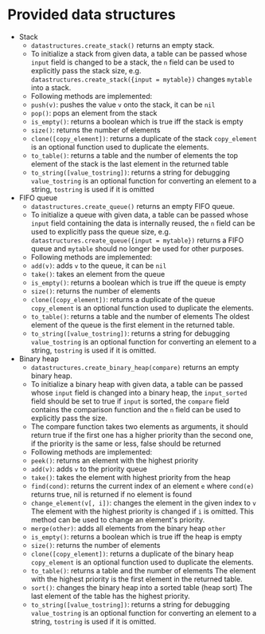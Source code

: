 Provided data structures
========================

* Stack
	* `datastructures.create_stack()` returns an empty stack.
	* To initialize a stack from given data, a table can be passed whose
	  `input` field is changed to be a stack, the `n` field can be used to
	  explicitly pass the stack size, e.g.
	  `datastructures.create_stack({input = mytable})` changes `mytable`
	  into a stack.
	* Following methods are implemented:
    * `push(v)`: pushes the value `v` onto the stack, it can be `nil`
    * `pop()`: pops an element from the stack
    * `is_empty()`: returns a boolean which is true iff the stack is empty
    * `size()`: returns the number of elements
    * `clone([copy_element])`: returns a duplicate of the stack
	  `copy_element` is an optional function used to duplicate the elements.
    * `to_table()`: returns a table and the number of elements
	  the top element of the stack is the last element in the returned table
    * `to_string([value_tostring])`: returns a string for debugging
	  `value_tostring` is an optional function for converting an element to a
	  string, `tostring` is used if it is omitted
* FIFO queue
	* `datastructures.create_queue()` returns an empty FIFO queue.
	* To initialize a queue with given data, a table can be passed whose
	  `input` field containing the data is internally reused,
	  the `n` field can be used to explicitly pass the queue size, e.g.
	  `datastructures.create_queue({input = mytable})` returns a FIFO queue and
	  `mytable` should no longer be used for other purposes.
	* Following methods are implemented:
    * `add(v)`: adds `v` to the queue, it can be `nil`
    * `take()`: takes an element from the queue
    * `is_empty()`: returns a boolean which is true iff the queue is empty
    * `size()`: returns the number of elements
    * `clone([copy_element])`: returns a duplicate of the queue
	  `copy_element` is an optional function used to duplicate the elements.
    * `to_table()`: returns a table and the number of elements
	  The oldest element of the queue is the first element in the returned
	  table.
    * `to_string([value_tostring])`: returns a string for debugging
	  `value_tostring` is an optional function for converting an element to a
	  string, `tostring` is used if it is omitted.
* Binary heap
	* `datastructures.create_binary_heap(compare)` returns an empty binary heap.
	* To initialize a binary heap with given data, a table can be passed whose
	  `input` field is changed into a binary heap,
	  the `input_sorted` field should be set to true if `input` is sorted,
	  the `compare` field contains the comparison function
	  and the `n` field can be used to explicitly pass the size.
	* The compare function takes two elements as arguments,
	  it should return true if the first one has a higher priority than the
	  second one, if the priority is the same or less, false should be returned
	* Following methods are implemented:
    * `peek()`: returns an element with the highest priority
    * `add(v)`: adds `v` to the priority queue
    * `take()`: takes the element with highest priority from the heap
    * `find(cond)`: returns the current index of an element `e` where `cond(e)`
	  returns true, nil is returned if no element is found
    * `change_element(v[, i])`: changes the element in the given index to `v`
	  The element with the highest priority is changed if `i` is omitted.
	  This method can be used to change an element's priority.
    * `merge(other)`: adds all elements from the binary heap `other`
    * `is_empty()`: returns a boolean which is true iff the heap is empty
    * `size()`: returns the number of elements
    * `clone([copy_element])`: returns a duplicate of the binary heap
	  `copy_element` is an optional function used to duplicate the elements.
    * `to_table()`: returns a table and the number of elements
	  The element with the highest priority is the first element in the returned
	  table.
    * `sort()`: changes the binary heap into a sorted table (heap sort)
      The last element of the table has the highest priority.
    * `to_string([value_tostring])`: returns a string for debugging
	  `value_tostring` is an optional function for converting an element to a
	  string, `tostring` is used if it is omitted.
